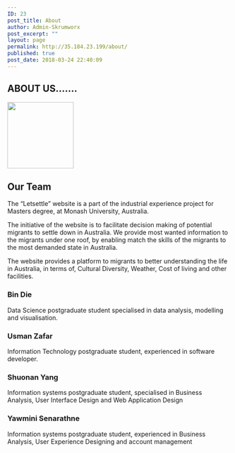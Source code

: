 ```yaml
---
ID: 23
post_title: About
author: Admin-Skrumworx
post_excerpt: ""
layout: page
permalink: http://35.184.23.199/about/
published: true
post_date: 2018-03-24 22:40:09
---
```

<h2>ABOUT US.......</h2>		
										<img width="150" height="150" src="http://letsettle.net.au/wp-content/uploads/2018/04/visa-150x150.png" alt="" />											
			<h2>Our Team
</h2>		
		<p style="text-align: left;">The “Letsettle” website is a part of the industrial experience project for Masters degree, at Monash University, Australia.</p><p style="text-align: left;">The initiative of the website is to facilitate decision making of potential migrants to settle down in Australia. We provide most wanted information to the migrants under one roof, by enabling match the skills of the migrants to the most demanded state in Australia.</p><p style="text-align: left;">The website provides a platform to migrants to better understanding the life in Australia, in terms of, Cultural Diversity, Weather, Cost of living and other facilities.</p>		
			<h3>Bin Die</h3><p>Data Science postgraduate student specialised in data analysis, modelling and visualisation.</p>		
			<h3>Usman Zafar</h3><p>Information Technology postgraduate student, experienced in software developer. </p>		
			<h3>Shuonan Yang</h3><p>Information systems postgraduate student, specialised in Business Analysis, User Interface Design and Web Application Design </p>		
			<h3>Yawmini Senarathne</h3><p>Information systems postgraduate student, experienced in Business Analysis, User Experience Designing and account management </p>
